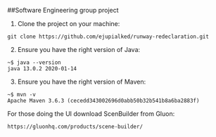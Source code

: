 ##Software Engineering group project

1. Clone the project on your machine:
```
git clone https://github.com/ejupialked/runway-redeclaration.git
```
2. Ensure you have the right version of Java:
```
~$ java --version
java 13.0.2 2020-01-14
```
3. Ensure you have the right version of Maven:
```
~$ mvn -v
Apache Maven 3.6.3 (cecedd343002696d0abb50b32b541b8a6ba2883f)
```
For those doing the UI download ScenBuilder from Gluon:
```
https://gluonhq.com/products/scene-builder/
```
